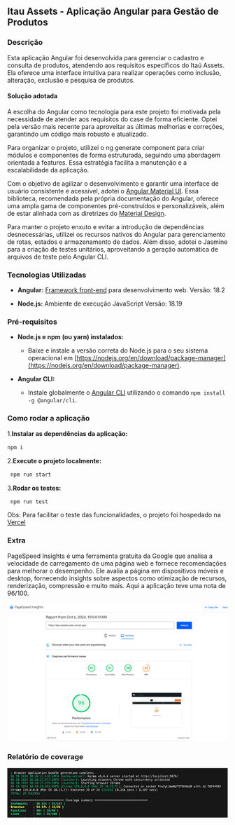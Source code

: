 ## Itau Assets - Aplicação Angular para Gestão de Produtos

### Descrição

Esta aplicação Angular foi desenvolvida para gerenciar o cadastro e consulta de produtos, atendendo aos requisitos específicos do Itaú Assets. Ela oferece uma interface intuitiva para realizar operações como inclusão, alteração, exclusão e pesquisa de produtos.


#### Solução adotada

A escolha do Angular como tecnologia para este projeto foi motivada pela necessidade de atender aos requisitos do case de forma eficiente. Optei pela versão mais recente para aproveitar as últimas melhorias e correções, garantindo um código mais robusto e atualizado.

Para organizar o projeto, utilizei o ng generate component para criar módulos e componentes de forma estruturada, seguindo uma abordagem orientada a features. Essa estratégia facilita a manutenção e a escalabilidade da aplicação.

Com o objetivo de agilizar o desenvolvimento e garantir uma interface de usuário consistente e acessível, adotei o [Angular Material UI](https://material.angular.io/). Essa biblioteca, recomendada pela própria documentação do Angular, oferece uma ampla gama de componentes pré-construídos e personalizáveis, além de estar alinhada com as diretrizes do [Material Design](https://m3.material.io/).

Para manter o projeto enxuto e evitar a introdução de dependências desnecessárias, utilizei os recursos nativos do Angular para gerenciamento de rotas, estados e armazenamento de dados. Além disso, adotei o Jasmine para a criação de testes unitários, aproveitando a geração automática de arquivos de teste pelo Angular CLI.


### Tecnologias Utilizadas

* **Angular:** [Framework front-end](https://angular.dev/installation) para desenvolvimento web. Versão: 18.2

* **Node.js:** Ambiente de execução JavaScript  Versão: 18.19


### Pré-requisitos

* **Node.js e npm (ou yarn) instalados:**
  * Baixe e instale a versão correta do Node.js para o seu sistema operacional em [https://nodejs.org/en/download/package-manager](https://nodejs.org/en/download/package-manager).

* **Angular CLI:**
  * Instale globalmente o [Angular CLI](https://angular.dev/installation) utilizando o comando `npm install -g @angular/cli`.

### Como rodar a aplicação

1.**Instalar as dependências da aplicação:**

   ```bash
   npm i
   ```

2.**Execute o projeto localmente:**

  ```bash
   npm run start
   ```

3.**Rodar os testes:**
 
  ```bash
   npm run test
   ```

Obs: Para facilitar o teste das funcionalidades, o projeto foi hospedado na [Vercel](https://itau-assets-case.vercel.app/)  


### Extra

PageSpeed Insights é uma ferramenta gratuita da Google que analisa a velocidade de carregamento de uma página web e fornece recomendações para melhorar o desempenho. Ele avalia a página em dispositivos móveis e desktop, fornecendo insights sobre aspectos como otimização de recursos, renderização, compressão e muito mais. Aqui a aplicação teve uma nota de 96/100.

![Page Speed Insights](assets/images/page-speed-insights.png)

### Relatório de coverage

![](assets/images/page-coverage.png)